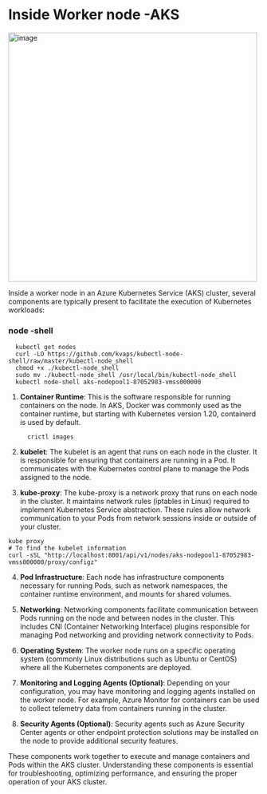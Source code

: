 # Inside Worker node -AKS
<img width="499" alt="image" src="https://github.com/kmitsolution/AKS/assets/84008107/38bf7df5-7be4-4861-ba26-4230356622c9">


Inside a worker node in an Azure Kubernetes Service (AKS) cluster, several components are typically present to facilitate the execution of Kubernetes workloads:
### node -shell
```
  kubectl get nodes
  curl -LO https://github.com/kvaps/kubectl-node-shell/raw/master/kubectl-node_shell
  chmod +x ./kubectl-node_shell
  sudo mv ./kubectl-node_shell /usr/local/bin/kubectl-node_shell
  kubectl node-shell aks-nodepool1-87052983-vmss000000

```
1. **Container Runtime**: This is the software responsible for running containers on the node. In AKS, Docker was commonly used as the container runtime, but starting with Kubernetes version 1.20, containerd is used by default.

   ```
     crictl images
   ```

3. **kubelet**: The kubelet is an agent that runs on each node in the cluster. It is responsible for ensuring that containers are running in a Pod. It communicates with the Kubernetes control plane to manage the Pods assigned to the node.

4. **kube-proxy**: The kube-proxy is a network proxy that runs on each node in the cluster. It maintains network rules (iptables in Linux) required to implement Kubernetes Service abstraction. These rules allow network communication to your Pods from network sessions inside or outside of your cluster.                          
```
kube proxy
# To find the kubelet information
curl -sSL "http://localhost:8001/api/v1/nodes/aks-nodepool1-87052983-vmss000000/proxy/configz"
```
4. **Pod Infrastructure**: Each node has infrastructure components necessary for running Pods, such as network namespaces, the container runtime environment, and mounts for shared volumes.

5. **Networking**: Networking components facilitate communication between Pods running on the node and between nodes in the cluster. This includes CNI (Container Networking Interface) plugins responsible for managing Pod networking and providing network connectivity to Pods.

6. **Operating System**: The worker node runs on a specific operating system (commonly Linux distributions such as Ubuntu or CentOS) where all the Kubernetes components are deployed.

7. **Monitoring and Logging Agents (Optional)**: Depending on your configuration, you may have monitoring and logging agents installed on the worker node. For example, Azure Monitor for containers can be used to collect telemetry data from containers running in the cluster.

8. **Security Agents (Optional)**: Security agents such as Azure Security Center agents or other endpoint protection solutions may be installed on the node to provide additional security features.

These components work together to execute and manage containers and Pods within the AKS cluster. Understanding these components is essential for troubleshooting, optimizing performance, and ensuring the proper operation of your AKS cluster.
